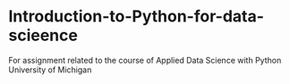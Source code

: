 # Introduction-to-Python-for-data-scieence
For assignment related to the course of Applied Data Science with Python University of Michigan
